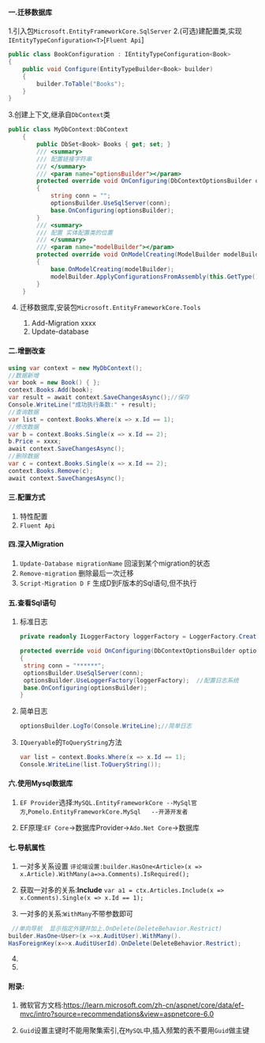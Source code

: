 #### 一.迁移数据库

1.引入包`Microsoft.EntityFrameworkCore.SqlServer`
2.(可选)建配置类,实现`IEntityTypeConfiguration<T>`[`Fluent Api`]

```C#
public class BookConfiguration : IEntityTypeConfiguration<Book>
{
	public void Configure(EntityTypeBuilder<Book> builder)
	{
		builder.ToTable("Books");
	}
}
```

3.创建上下文,继承自`DbContext`类

```C#
public class MyDbContext:DbContext
    {
        public DbSet<Book> Books { get; set; }
        /// <summary>
        /// 配置链接字符串
        /// </summary>
        /// <param name="optionsBuilder"></param>
        protected override void OnConfiguring(DbContextOptionsBuilder optionsBuilder)
        {
            string conn = "";
            optionsBuilder.UseSqlServer(conn);
            base.OnConfiguring(optionsBuilder);
        }
        /// <summary>
        /// 配置 实体配置类的位置
        /// </summary>
        /// <param name="modelBuilder"></param>
        protected override void OnModelCreating(ModelBuilder modelBuilder)
        {
            base.OnModelCreating(modelBuilder);
            modelBuilder.ApplyConfigurationsFromAssembly(this.GetType().Assembly);
        }
    }
```

4. 迁移数据库,安装包`Microsoft.EntityFrameworkCore.Tools`

   1. Add-Migration xxxx
   2. Update-database

#### 二.增删改查

```C#
using var context = new MyDbContext();
//数据新增
var book = new Book() { };
context.Books.Add(book);
var result = await context.SaveChangesAsync();//保存
Console.WriteLine("成功执行条数:" + result);
//查询数据
var list = context.Books.Where(x => x.Id == 1);
//修改数据
var b = context.Books.Single(x => x.Id == 2);
b.Price = xxxx;
await context.SaveChangesAsync();
//删除数据
var c = context.Books.Single(x => x.Id == 2);
context.Books.Remove(c);
await context.SaveChangesAsync();
```

#### 三.配置方式

1. 特性配置
2. `Fluent Api`

#### 四.深入Migration

1. `Update-Database migrationName` 回滚到某个migration的状态
2. `Remove-migration`  删除最后一次迁移
3. `Script-Migration D F`  生成D到F版本的Sql语句,但不执行

#### 五.查看Sql语句

1. 标准日志

   ```C#
   private readonly ILoggerFactory loggerFactory = LoggerFactory.Create(c => c.AddConsole());
   
   protected override void OnConfiguring(DbContextOptionsBuilder optionsBuilder)
   {
   	string conn = "******";
   	optionsBuilder.UseSqlServer(conn);
   	optionsBuilder.UseLoggerFactory(loggerFactory);  //配置日志系统
   	base.OnConfiguring(optionsBuilder);
   }
   ```

2. 简单日志

   ```c#
   optionsBuilder.LogTo(Console.WriteLine);//简单日志
   ```

3. `IQueryable`的`ToQueryString`方法

   ```C#
   var list = context.Books.Where(x => x.Id == 1);
   Console.WriteLine(list.ToQueryString()); 
   ```

#### 六.使用Mysql数据库

1. `EF Provider`选择:`MySQL.EntityFrameworkCore --MySql官方`,`Pomelo.EntityFrameworkCore.MySql   --开源开发者`

2. EF原理:`EF Core`->数据库Provider->`Ado.Net Core`->数据库

#### 七.导航属性

1. 一对多关系设置
  `评论端设置:builder.HasOne<Article>(x => x.Article).WithMany(a=>a.Comments).IsRequired();`

2. 获取一对多的关系:**Include**
  `var a1 = ctx.Articles.Include(x => x.Comments).Single(x => x.Id == 1);`

3. 一对多的关系:`WithMany`不带参数即可

  ```C#
   //单向导航  显示指定外键并加上.OnDelete(DeleteBehavior.Restrict)
  builder.HasOne<User>(x =>x.AuditUser).WithMany().
  HasForeignKey(x=>x.AuditUserId).OnDelete(DeleteBehavior.Restrict);
  ```

4. 

5. 



   





#### 附录:

1. 微软官方文档:https://learn.microsoft.com/zh-cn/aspnet/core/data/ef-mvc/intro?source=recommendations&view=aspnetcore-6.0

2. `Guid`设置主键时不能用聚集索引,在`MySQL`中,插入频繁的表不要用`Guid`做主键

